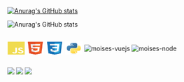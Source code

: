 
 [![Anurag's GitHub stats](https://github-readme-stats.vercel.app/api?moisesalvves=anuraghazra)](https://github.com/anuraghazra/github-readme-stats)

 ![Anurag's GitHub stats](https://github-readme-stats.vercel.app/api?moisesalvves=anuraghazra&hide=contribs,prs)

<div style="display: inline_block"><br>
  <img align="center" alt="moises-Js" height="30" width="40" src="https://raw.githubusercontent.com/devicons/devicon/master/icons/javascript/javascript-plain.svg">
  <img align="center" alt="moises-HTML" height="30" width="40" src="https://raw.githubusercontent.com/devicons/devicon/master/icons/html5/html5-original.svg">
  <img align="center" alt="moises-CSS" height="30" width="40" src="https://raw.githubusercontent.com/devicons/devicon/master/icons/css3/css3-original.svg">
  <img align="center" alt="moises-Python" height="30" width="40" src="https://raw.githubusercontent.com/devicons/devicon/master/icons/python/python-original.svg">
  <img align="center" alt="moises-vuejs" height="30" width="40" src="https://icongr.am/devicon/vuejs-original.svg?size=128&color=currentColor">
  <img align="center" alt="moises-node" height="30" width="40" src="https://icongr.am/devicon/nodejs-original.svg?size=128&color=currentColor">
  
</div>
  
  ##
 
<div> 
  <a href="https://instagram.com/moisesalvves" target="_blank"><img src="https://img.shields.io/badge/-Instagram-%23E4405F?style=for-the-badge&logo=instagram&logoColor=white" target="_blank"></a>
  <a href = "mailto:moisesalves.web@hotmail.com"><img src="https://img.shields.io/badge/-Gmail-%23333?style=for-the-badge&logo=gmail&logoColor=white" target="_blank"></a>
  <a href="https://www.linkedin.com/in/mois%C3%A9s-alves-94181418b/" target="_blank"><img src="https://img.shields.io/badge/-LinkedIn-%230077B5?style=for-the-badge&logo=linkedin&logoColor=white" target="_blank"></a> 
  
</div>
